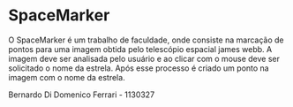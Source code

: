 # SpaceMarker

O SpaceMarker é um trabalho de faculdade, onde consiste na marcação de pontos para uma imagem obtida pelo telescópio 
espacial james webb. A imagem deve ser analisada pelo usuário e ao clicar com o mouse deve ser solicitado o nome da
estrela. Após esse processo é criado um ponto na imagem com o nome da estrela.

Bernardo Di Domenico Ferrari - 1130327
